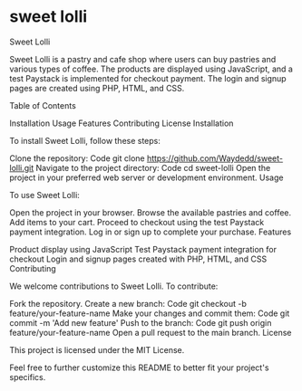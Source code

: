 # sweet lolli
 
Sweet Lolli

Sweet Lolli is a pastry and cafe shop where users can buy pastries and various types of coffee. The products are displayed using JavaScript, and a test Paystack is implemented for checkout payment. The login and signup pages are created using PHP, HTML, and CSS.

Table of Contents

Installation
Usage
Features
Contributing
License
Installation

To install Sweet Lolli, follow these steps:

Clone the repository:
Code
git clone https://github.com/Waydedd/sweet-lolli.git
Navigate to the project directory:
Code
cd sweet-lolli
Open the project in your preferred web server or development environment.
Usage

To use Sweet Lolli:

Open the project in your browser.
Browse the available pastries and coffee.
Add items to your cart.
Proceed to checkout using the test Paystack payment integration.
Log in or sign up to complete your purchase.
Features

Product display using JavaScript
Test Paystack payment integration for checkout
Login and signup pages created with PHP, HTML, and CSS
Contributing

We welcome contributions to Sweet Lolli. To contribute:

Fork the repository.
Create a new branch:
Code
git checkout -b feature/your-feature-name
Make your changes and commit them:
Code
git commit -m 'Add new feature'
Push to the branch:
Code
git push origin feature/your-feature-name
Open a pull request to the main branch.
License

This project is licensed under the MIT License.

Feel free to further customize this README to better fit your project's specifics.
